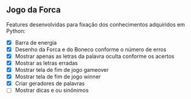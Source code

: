 ## Jogo da Forca

Features desenvolvidas para fixação dos conhecimentos adquiridos em Python:

- [x] Barra de energia
- [x] Desenho da Forca e do Boneco conforme o número de erros
- [x] Mostrar apenas as letras da palavra oculta conforme os acertos
- [x] Mostrar as letras erradas
- [x] Mostrar tela de fim de jogo gameover
- [x] Mostrar tela de fim de jogo winner
- [x] Criar geradores de palavras
- [ ] Mostrar dicas e ou sinônimos